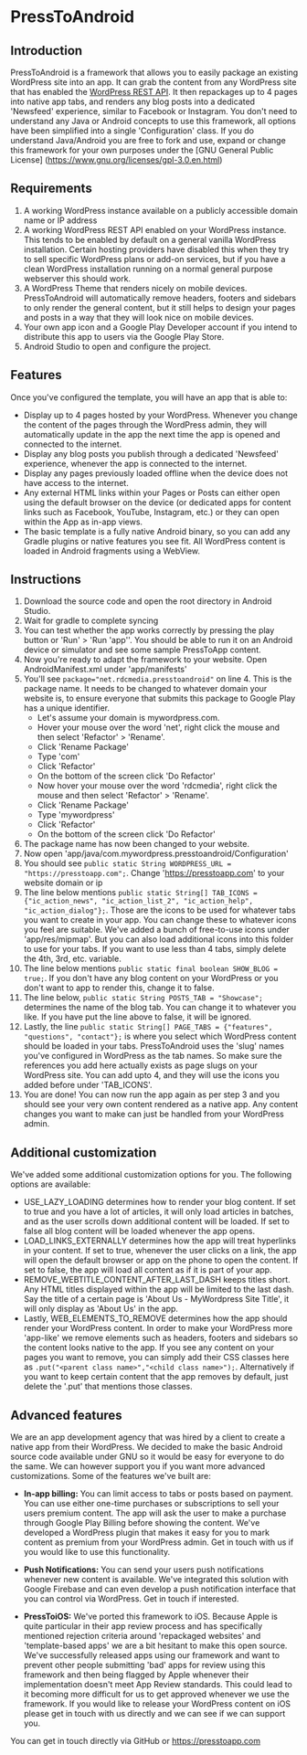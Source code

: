 # PressToAndroid

## Introduction

PressToAndroid is a framework that allows you to easily package an existing WordPress site into an app. It can grab the content from any WordPress site that has enabled the [WordPress REST API](https://developer.wordpress.org/rest-api/). It then repackages up to 4 pages into native app tabs, and renders any blog posts into a dedicated 'Newsfeed' experience, similar to Facebook or Instagram. You don't need to understand any Java or Android concepts to use this framework, all options have been simplified into a single 'Configuration' class. If you do understand Java/Android you are free to fork and use, expand or change this framework for your own purposes under the [GNU General Public License] (https://www.gnu.org/licenses/gpl-3.0.en.html)

## Requirements

1. A working WordPress instance available on a publicly accessible domain name or IP address
2. A working WordPress REST API enabled on your WordPress instance. This tends to be enabled by default on a general vanilla WordPress installation. Certain hosting providers have disabled this when they try to sell specific WordPress plans or add-on services, but if you have a clean WordPress installation running on a normal general purpose webserver this should work.
3. A WordPress Theme that renders nicely on mobile devices. PressToAndroid will automatically remove headers, footers and sidebars to only render the general content, but it still helps to design your pages and posts in a way that they will look nice on mobile devices.
4. Your own app icon and a Google Play Developer account if you intend to distribute this app to users via the Google Play Store.
5. Android Studio to open and configure the project.

## Features

Once you've configured the template, you will have an app that is able to:

* Display up to 4 pages hosted by your WordPress. Whenever you change the content of the pages through the WordPress admin, they will automatically update in the app the next time the app is opened and connected to the internet.
* Display any blog posts you publish through a dedicated 'Newsfeed' experience, whenever the app is connected to the internet.
* Display any pages previously loaded offline when the device does not have access to the internet. 
* Any external HTML links within your Pages or Posts can either open using the default browser on the device (or dedicated apps for content links such as Facebook, YouTube, Instagram, etc.) or they can open within the App as in-app views.
* The basic template is a fully native Android binary, so you can add any Gradle plugins or native features you see fit. All WordPress content is loaded in Android fragments using a WebView.

## Instructions

1. Download the source code and open the root directory in Android Studio.
2. Wait for gradle to complete syncing
3. You can test whether the app works correctly by pressing the play button or 'Run' > 'Run 'app''. You should be able to run it on an Android device or simulator and see some sample PressToApp content.
4. Now you're ready to adapt the framework to your website. Open AndroidManifest.xml under 'app/manifests'
5. You'll see `package="net.rdcmedia.presstoandroid"` on line 4. This is the package name. It needs to be changed to whatever domain your website is, to ensure everyone that submits this package to Google Play has a unique identifier. 
   * Let's assume your domain is mywordpress.com. 
   * Hover your mouse over the word 'net', right click the mouse and then select 'Refactor' > 'Rename'.
   * Click 'Rename Package'
   * Type 'com'
   * Click 'Refactor'
   * On the bottom of the screen click 'Do Refactor'
   * Now hover your mouse over the word 'rdcmedia', right click the mouse and then select 'Refactor' > 'Rename'.
   * Click 'Rename Package'
   * Type 'mywordpress'
   * Click 'Refactor' 
   * On the bottom of the screen click 'Do Refactor'
5. The package name has now been changed to your website.
6. Now open 'app/java/com.mywordpress.presstoandroid/Configuration'
7. You should see `public static String WORDPRESS_URL = "https://presstoapp.com";`. Change 'https://presstoapp.com' to your website domain or ip
8. The line below mentions `public static String[] TAB_ICONS = {"ic_action_news", "ic_action_list_2", "ic_action_help", "ic_action_dialog"};`. Those are the icons to be used for whatever tabs you want to create in your app. You can change these to whatever icons you feel are suitable. We've added a bunch of free-to-use icons under 'app/res/mipmap'. But you can also load additional icons into this folder to use for your tabs. If you want to use less than 4 tabs, simply delete the 4th, 3rd, etc. variable.
9. The line below mentions `public static final boolean SHOW_BLOG = true;`. If you don't have any blog content on your WordPress or you don't want to app to render this, change it to false.
10. The line below, `public static String POSTS_TAB = "Showcase";` determines the name of the blog tab. You can change it to whatever you like. If you have put the line above to false, it will be ignored.
11. Lastly, the line `public static String[] PAGE_TABS = {"features", "questions", "contact"};` is where you select which WordPress content should be loaded in your tabs. PressToAndroid uses the 'slug' names you've configured in WordPress as the tab names. So make sure the references you add here actually exists as page slugs on your WordPress site. You can add upto 4, and they will use the icons you added before under 'TAB_ICONS'.
12. You are done! You can now run the app again as per step 3 and you should see your very own content rendered as a native app. Any content changes you want to make can just be handled from your WordPress admin. 

## Additional customization

We've added some additional customization options for you. The following options are available:

* USE_LAZY_LOADING determines how to render your blog content. If set to true and you have a lot of articles, it will only load articles in batches, and as the user scrolls down additional content will be loaded. If set to false all blog content will be loaded whenever the app opens.
* LOAD_LINKS_EXTERNALLY determines how the app will treat hyperlinks in your content. If set to true, whenever the user clicks on a link, the app will open the default browser or app on the phone to open the content. If set to false, the app will load all content as if it is part of your app.
* REMOVE_WEBTITLE_CONTENT_AFTER_LAST_DASH keeps titles short. Any HTML titles displayed within the app will be limited to the last dash. Say the title of a certain page is 'About Us - MyWordpress Site Title', it will only display as 'About Us' in the app.
* Lastly, WEB_ELEMENTS_TO_REMOVE determines how the app should render your WordPress content. In order to make your WordPress more 'app-like' we remove elements such as headers, footers and sidebars so the content looks native to the app. If you see any content on your pages you want to remove, you can simply add their CSS classes here as `.put("<parent class name>","<child class name>");`. Alternatively if you want to keep certain content that the app removes by default, just delete the '.put' that mentions those classes.

## Advanced features

We are an app development agency that was hired by a client to create a native app from their WordPress. We decided to make the basic Android source code available under GNU so it would be easy for everyone to do the same. We can however support you if you want more advanced customizations. Some of the features we've built are:

* **In-app billing:** You can limit access to tabs or posts based on payment. You can use either one-time purchases or subscriptions to sell your users premium content. The app will ask the user to make a purchase through Google Play Billing before showing the content. We've developed a WordPress plugin that makes it easy for you to mark content as premium from your WordPress admin. Get in touch with us if you would like to use this functionality. 

* **Push Notifications:** You can send your users push notifications whenever new content is available. We've integrated this solution with Google Firebase and can even develop a push notification interface that you can control via WordPress. Get in touch if interested.

* **PressToiOS:** We've ported this framework to iOS. Because Apple is quite particular in their app review process and has specifically mentioned rejection criteria around 'repackaged websites' and 'template-based apps' we are a bit hesitant to make this open source. We've successfully released apps using our framework and want to prevent other people submitting 'bad' apps for review using this framework and then being flagged by Apple whenever their implementation doesn't meet App Review standards. This could lead to it becoming more difficult for us to get approved whenever we use the framework. If you would like to release your WordPress content on iOS please get in touch with us directly and we can see if we can support you.

You can get in touch directly via GitHub or https://presstoapp.com
